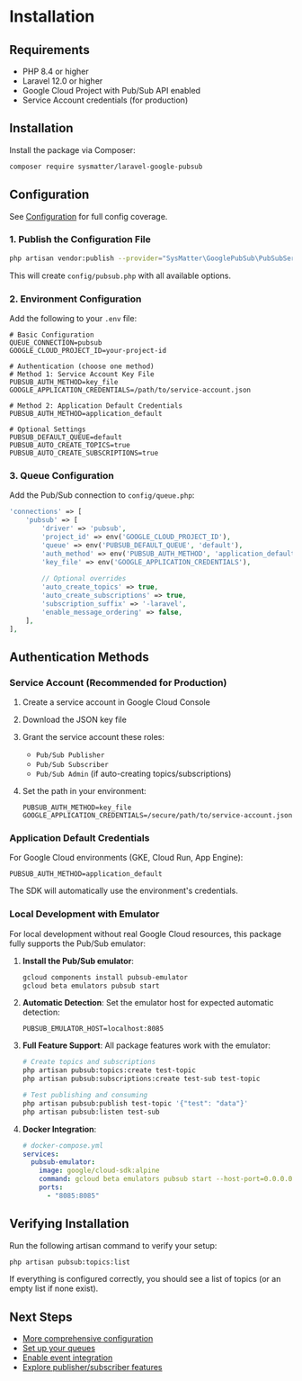 # Installation

## Requirements

- PHP 8.4 or higher
- Laravel 12.0 or higher
- Google Cloud Project with Pub/Sub API enabled
- Service Account credentials (for production)

## Installation

Install the package via Composer:

```bash
composer require sysmatter/laravel-google-pubsub
```

## Configuration

See [Configuration](configuration.md) for full config coverage.

### 1. Publish the Configuration File

```bash
php artisan vendor:publish --provider="SysMatter\GooglePubSub\PubSubServiceProvider" --tag="config"
```

This will create `config/pubsub.php` with all available options.

### 2. Environment Configuration

Add the following to your `.env` file:

```dotenv
# Basic Configuration
QUEUE_CONNECTION=pubsub
GOOGLE_CLOUD_PROJECT_ID=your-project-id

# Authentication (choose one method)
# Method 1: Service Account Key File
PUBSUB_AUTH_METHOD=key_file
GOOGLE_APPLICATION_CREDENTIALS=/path/to/service-account.json

# Method 2: Application Default Credentials
PUBSUB_AUTH_METHOD=application_default

# Optional Settings
PUBSUB_DEFAULT_QUEUE=default
PUBSUB_AUTO_CREATE_TOPICS=true
PUBSUB_AUTO_CREATE_SUBSCRIPTIONS=true
```

### 3. Queue Configuration

Add the Pub/Sub connection to `config/queue.php`:

```php
'connections' => [
    'pubsub' => [
        'driver' => 'pubsub',
        'project_id' => env('GOOGLE_CLOUD_PROJECT_ID'),
        'queue' => env('PUBSUB_DEFAULT_QUEUE', 'default'),
        'auth_method' => env('PUBSUB_AUTH_METHOD', 'application_default'),
        'key_file' => env('GOOGLE_APPLICATION_CREDENTIALS'),
        
        // Optional overrides
        'auto_create_topics' => true,
        'auto_create_subscriptions' => true,
        'subscription_suffix' => '-laravel',
        'enable_message_ordering' => false,
    ],
],
```

## Authentication Methods

### Service Account (Recommended for Production)

1. Create a service account in Google Cloud Console
2. Download the JSON key file
3. Grant the service account these roles:
    - `Pub/Sub Publisher`
    - `Pub/Sub Subscriber`
    - `Pub/Sub Admin` (if auto-creating topics/subscriptions)

4. Set the path in your environment:
   ```dotenv
   PUBSUB_AUTH_METHOD=key_file
   GOOGLE_APPLICATION_CREDENTIALS=/secure/path/to/service-account.json
   ```

### Application Default Credentials

For Google Cloud environments (GKE, Cloud Run, App Engine):

```dotenv
PUBSUB_AUTH_METHOD=application_default
```

The SDK will automatically use the environment's credentials.

### Local Development with Emulator

For local development without real Google Cloud resources, this package fully supports the Pub/Sub emulator:

1. **Install the Pub/Sub emulator**:
   ```bash
   gcloud components install pubsub-emulator
   gcloud beta emulators pubsub start
   ```

2. **Automatic Detection**: Set the emulator host for expected automatic detection:
   ```dotenv
   PUBSUB_EMULATOR_HOST=localhost:8085
   ```

3. **Full Feature Support**: All package features work with the emulator:
   ```bash
   # Create topics and subscriptions
   php artisan pubsub:topics:create test-topic
   php artisan pubsub:subscriptions:create test-sub test-topic
   
   # Test publishing and consuming
   php artisan pubsub:publish test-topic '{"test": "data"}'
   php artisan pubsub:listen test-sub
   ```

4. **Docker Integration**:
   ```yaml
   # docker-compose.yml
   services:
     pubsub-emulator:
       image: google/cloud-sdk:alpine
       command: gcloud beta emulators pubsub start --host-port=0.0.0.0:8085
       ports:
         - "8085:8085"
   ```

## Verifying Installation

Run the following artisan command to verify your setup:

```bash
php artisan pubsub:topics:list
```

If everything is configured correctly, you should see a list of topics (or an empty list if none exist).

## Next Steps

- [More comprehensive configuration](configuration.md)
- [Set up your queues](../queue-driver.md)
- [Enable event integration](../event-integration.md)
- [Explore publisher/subscriber features](../direct-pubsub.md)
